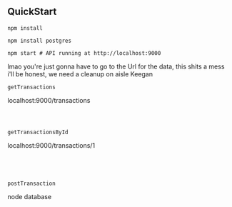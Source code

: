 

## QuickStart

```
npm install

npm install postgres 

npm start # API running at http://localhost:9000

```

lmao you're just gonna have to go to the Url for the data, this shits a mess i'll be honest, we need a cleanup on aisle Keegan
```````````````````````
getTransactions
```````````````````````
localhost:9000/transactions
```````````````````````



getTransactionsById
```````````````````````
localhost:9000/transactions/1
```````````````````````




postTransaction
```````````````````````
node database 






